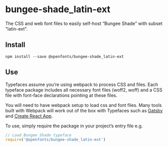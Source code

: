 
# bungee-shade_latin-ext

The CSS and web font files to easily self-host “Bungee Shade” with subset "latin-ext".

## Install

`npm install --save @openfonts/bungee-shade_latin-ext`

## Use

Typefaces assume you’re using webpack to process CSS and files. Each typeface
package includes all necessary font files (woff2, woff) and a CSS file with
font-face declarations pointing at these files.

You will need to have webpack setup to load css and font files. Many tools built
with Webpack will work out of the box with Typefaces such as [Gatsby](https://github.com/gatsbyjs/gatsby)
and [Create React App](https://github.com/facebookincubator/create-react-app).

To use, simply require the package in your project’s entry file e.g.

```javascript
// Load Bungee Shade typeface
require('@openfonts/bungee-shade_latin-ext')
```
